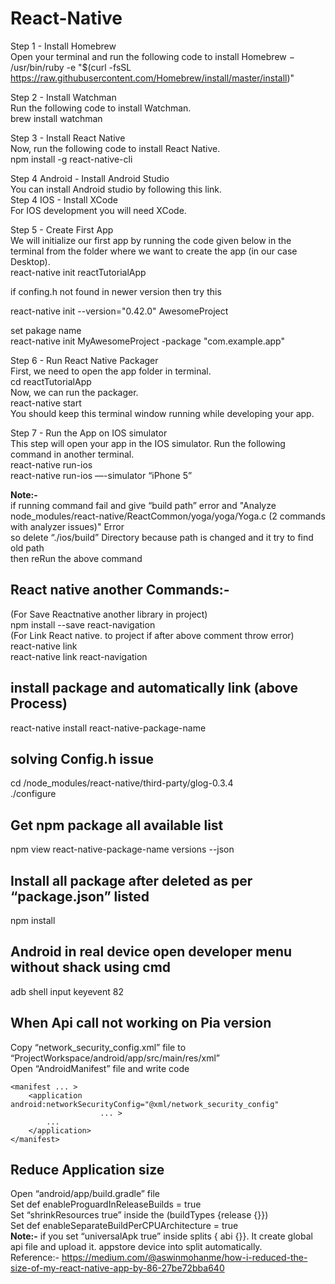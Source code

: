 # React-Native

Step 1 - Install Homebrew  
Open your terminal and run the following code to install Homebrew −  
/usr/bin/ruby -e "$(curl -fsSL https://raw.githubusercontent.com/Homebrew/install/master/install)"  

Step 2 - Install Watchman  
Run the following code to install Watchman.  
brew install watchman  

Step 3 - Install React Native  
Now, run the following code to install React Native.  
npm install -g react-native-cli  

Step 4 Android - Install Android Studio  
You can install Android studio by following this link.  
Step 4 IOS - Install XCode  
For IOS development you will need XCode.  

Step 5 - Create First App  
We will initialize our first app by running the code given below in the terminal from the folder where we want to create the app (in our case Desktop).  
react-native init reactTutorialApp  

if confing.h not found in newer version then try this  

react-native init --version="0.42.0" AwesomeProject  

set pakage name  
react-native init MyAwesomeProject -package "com.example.app"  


Step 6 - Run React Native Packager  
First, we need to open the app folder in terminal.  
cd reactTutorialApp  
Now, we can run the packager.  
react-native start  
You should keep this terminal window running while developing your app.  

Step 7 - Run the App on IOS simulator  
This step will open your app in the IOS simulator. Run the following command in another terminal.  
react-native run-ios  
react-native run-ios —-simulator “iPhone 5”  

**Note:-**  
if running command fail and give “build path” error and "Analyze node_modules/react-native/ReactCommon/yoga/yoga/Yoga.c (2 commands with analyzer issues)" Error  
so delete “./ios/build” Directory because path is changed and it try to find old path  
then reRun the above command  


## React native another Commands:-  
(For Save Reactnative another library in project)  
npm install --save react-navigation  
(For Link React native. to project if after above comment throw error)  
react-native link  
react-native link react-navigation  
  
## install package and automatically link (above Process)  
react-native install react-native-package-name  


## solving Config.h issue  
cd /node_modules/react-native/third-party/glog-0.3.4  
./configure  



## Get npm package all available list  
npm view react-native-package-name versions  --json  



## Install all package after deleted as per “package.json” listed  
npm install  



## Android in real device open developer menu without shack using cmd  
adb shell input keyevent 82  



## When Api call not working on Pia version  
Copy “network_security_config.xml” file to “ProjectWorkspace/android/app/src/main/res/xml”  
Open “AndroidManifest” file and write code  
```
<manifest ... >  
    <application android:networkSecurityConfig="@xml/network_security_config"  
                    ... >  
        ...  
    </application>  
</manifest>  
```


## Reduce Application size  
Open “android/app/build.gradle” file  
Set def enableProguardInReleaseBuilds = true  
Set “shrinkResources true” inside the (buildTypes {release {}})  
Set def enableSeparateBuildPerCPUArchitecture = true  
**Note:-** if you set “universalApk true” inside splits { abi {}}. It create global api file and upload it. appstore device into split automatically.  
Reference:- https://medium.com/@aswinmohanme/how-i-reduced-the-size-of-my-react-native-app-by-86-27be72bba640  
